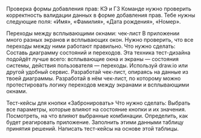 Проверка формы добавления прав: КЭ и ГЗ
Команде нужно проверить корректность валидации данных в форме добавления прав. Тебе нужны следующие поля:
«Имя»,
«Фамилия»,
«Дата рождения»,
«Номер».

Переходы между всплывающими окнами: чек-лист
В приложении много разных экранов и всплывающих окон. Нужно проверить, что все переходы между ними работают правильно.
Что нужно сделать:
Составь диаграмму состояний и переходов.
Эта техника тест-дизайна подойдёт лучше всего: всплывающие окна и экраны — состояния системы, действия пользователя — переходы.
Используй draw.io или другой удобный сервис.
Разработай чек-лист, опираясь на данные из твоей диаграммы.
Разработай в нём чек-лист, по которому можно протестировать логику переходов между экранами и всплывающими окнами.

Тест-кейсы для кнопки «Забронировать»
Что нужно сделать:
Выбрать все параметры, которые влияют на состояние кнопки и их значения.
Посмотреть, на что влияют выбранные комбинации. Определить, как будет реагировать приложение.
Заполнить этими данными таблицу принятия решений.
Написать тест-кейсы на основе этой таблицы.
